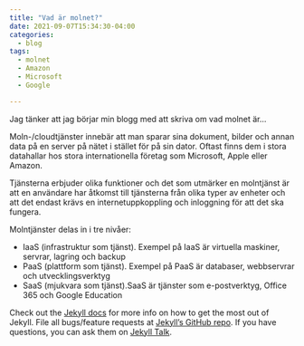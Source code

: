 ```yaml
---
title: "Vad är molnet?"
date: 2021-09-07T15:34:30-04:00
categories:
  - blog
tags:
  - molnet
  - Amazon
  - Microsoft
  - Google

---
```


Jag tänker att jag börjar min blogg med att skriva om vad molnet är...

Moln-/cloudtjänster innebär att man sparar sina dokument, bilder och annan data på en server på nätet i stället för på sin dator. Oftast finns dem i stora datahallar hos stora internationella företag som Microsoft, Apple eller Amazon.  

Tjänsterna erbjuder olika funktioner och det som utmärker en molntjänst är att en användare har åtkomst till tjänsterna från olika typer av enheter och att det endast krävs en internetuppkoppling och inloggning för att det ska fungera. 

Molntjänster delas in i tre nivåer:

* IaaS (infrastruktur som tjänst). Exempel på IaaS är virtuella maskiner, servrar, lagring och backup
* PaaS (plattform som tjänst). Exempel på PaaS är databaser, webbservrar och utvecklingsverktyg
* SaaS (mjukvara som tjänst).SaaS är tjänster som e-postverktyg, Office 365 och Google Education

Check out the [Jekyll docs][jekyll-docs] for more info on how to get the most out of Jekyll. File all bugs/feature requests at [Jekyll’s GitHub repo][jekyll-gh]. If you have questions, you can ask them on [Jekyll Talk][jekyll-talk].

[jekyll-docs]: https://jekyllrb.com/docs/home
[jekyll-gh]:   https://github.com/jekyll/jekyll
[jekyll-talk]: https://talk.jekyllrb.com/
